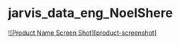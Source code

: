 # jarvis_data_eng_NoelShere
[![Product Name Screen Shot][product-screenshot]](https://github.com/jarviscanada/jarvis_data_eng_NoelShere/tree/master)
